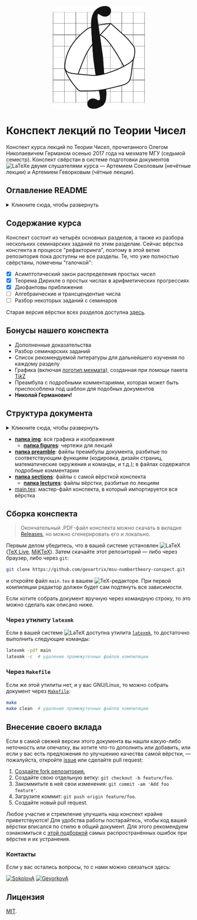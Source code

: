 <div align="center">

[<img src="https://raw.githubusercontent.com/gevartrix/msu-numbertheory-conspect/master/.github/assets/mechmath_logo.svg?sanitize=true&raw=true" width="250" height="280"/>](https://math.msu.su/)

</div>

# Конспект лекций по Теории Чисел

Конспект курса лекций по Теории Чисел, прочитанного Олегом Николаевичем Германом осенью 2017 года на мехмате МГУ (седьмой семестр). Конспект свёрстан в системе подготовки документов ![LaTeXe](https://latex.codecogs.com/png.latex?\LaTeXe) двумя слушателями курса — Артемием Соколовым (нечётные лекции) и Артемием Геворковым (чётные лекции).

## Оглавление README

<details>
  <summary>Кликните сюда, чтобы развернуть</summary>

  - [Содержание курса](#course-summary)
  - [Бонусы нашего конспекта](#features)
  - [Структура документа](#structure)
  - [Сборка конспекта](#build)
    * [Через утилиту `latexmk`](#latexmk)
    * [Через `Makefile`](#makefile)
  - [Внесение своего вклада](#contributing)
    * [Контакты](#contacts)
  - [Лицензия](#license)
</details>

## Содержание курса <a name="course-summary"></a>

Конспект состоит из четырёх основных разделов, а также из разбора нескольких семинарских заданий по этим разделам. Сейчас вёрстка конспекта в процессе "рефакторинга", поэтому в этой ветке репозитория пока доступны не все разделы. Те, что уже полностью свёрстаны, помечены "галочкой":
- [x] Асимптотический закон распределения простых чисел
- [x] Теорема Дирихле о простых числах в арифметических прогрессиях
- [x] Диофантовы приближения
- [ ] Алгебраические и трансцендентые числа
- [ ] Разбор некоторых заданий с семинаров

Старая версия вёрстки всех разделов доступна [здесь](https://github.com/gevartrix/msu-numbertheory-conspect/tree/legacy).

## Бонусы нашего конспекта <a name="features"></a>
- Дополненные доказательства
- Разбор семинарских заданий
- Список рекомендуемой литературы для дальнейшего изучения по каждому разделу
- Графика (включая [логотип мехмата](img/mechmath.tikz)), созданная при помощи пакета [Ti*k*Z](https://github.com/pgf-tikz/pgf)
- Преамбула с подробными комментариями, которая может быть приспособлена под шаблон для подобных документов
- **Николай Германович!**

## Структура документа <a name="structure"></a>

<details>
  <summary>Кликните сюда, чтобы развернуть</summary>

    ├── img
    │   ├── figures
    │   │   ├── 4-1.tikz
    │   │   ├── 4-2.tikz
    │   │   ├── 5-1.tikz
    │   │   ├── 10-1.tikz
    │   │   └── 10-2.tikz
    │   ├── mechmath.tikz
    │   └── moschevitin.jpg
    ├── preamble
    │   ├── encoding.tex
    │   ├── graphics.tex
    │   ├── layout.tex
    │   └── maths.tex
    ├── sections
    │   ├── lectures
    │   │   ├── 01.tex
    │   │   ├── 02.tex
    │   │   ├── 03.tex
    │   │   ├── 04.tex
    │   │   ├── 05.tex
    │   │   ├── 06.tex
    │   │   ├── 07.tex
    │   │   ├── 08.tex
    │   │   ├── 09.tex
    │   │   └── 10.tex
    │   ├── 00titlepage.tex
    │   └── 01intro.tex
    ├── main.tex
    └── Makefile

</details>

- **[папка img](img/)**: вся графика и изображения
  * **[папка figures](img/figures)**: чертежи для лекций
- **[папка preamble](preamble/)**: файлы преамбулы документа, разбитые по соответствующим функциям (кодировка, дизайн страниц, математические окружения и команды, и т.д.); в файлах содержатся подробные комментарии
- **[папка sections](sections/)**: файлы с самой вёрсткой конспекта
  * **[папка lectures](sections/lectures)**: файлы вёрстки, разбитые по лекциям
- [main.tex](main.tex): мастер-файл конспекта, в который импортируется вся вёрстка

## Сборка конспекта <a name="build"></a>

> Окончательный .PDF-файл конспекта можно скачать в вкладке [Releases](https://github.com/gevartrix/msu-numbertheory-conspect/releases), но можно сгенерировать его и локально.

Первым делом убедитесь, что в вашей системе установлен ![LaTeX](https://latex.codecogs.com/png.latex?\LaTeX) ([TeX Live](http://www.tug.org/texlive/), [MiKTeX](https://miktex.org/)). Затем скачайте этот репозиторий — либо через браузер, либо через `git`:
```sh
git clone https://github.com/gevartrix/msu-numbertheory-conspect.git
```
и откройте файл `main.tex` в вашем ![TeX](https://latex.codecogs.com/png.latex?\TeX)-редакторе. При первой компиляции редактор должен будет сам подтянуть все зависимости.

Если хотите собрать документ вручную через командную строку, то это можно сделать как описано ниже.

### Через утилиту `latexmk` <a name="latexmk"></a>

Если в вашей системе ![LaTeX](https://latex.codecogs.com/png.latex?\LaTeX) доступна утилита [`latexmk`](https://mg.readthedocs.io/latexmk.html), то достаточно выполнить следующие команды:
```sh
latexmk -pdf main
latexmk -c  # удаление промежуточных файлов компиляции
```

### Через `Makefile` <a name="makefile"></a>

Если же этой утилиты нет, и у вас GNU/Linux, то можно собрать документ через [`Makefile`](Makefile):
```sh
make
make clean  # удаление промежуточных файлов компиляции
```

## Внесение своего вклада <a name="contributing"></a>

Если в самой свежей версии этого документа вы нашли какую-либо неточность или опечатку, вы хотите что-то дополнить или добавить, или если у вас есть предложения по улучшению качества самой вёрстки, — пожалуйста, откройте [issue](https://github.com/gevartrix/msu-numbertheory-conspect/issues) или сделайте pull request:

1. [Создайте fork репозитория.](https://github.com/gevartrix/msu-numbertheory-conspect/fork)
2. Создайте свою отдельную ветку: `git checkout -b feature/foo`.
3. Закоммитьте в неё свои изменения: `git commit -am 'Add foo feature'`.
4. Загрузите коммит: `git push origin feature/foo`.
5. Создайте новый pull request.

Любое участие и стремление улучшить наш конспект крайне приветствуются! Для удобства работы постарайтесь, чтобы код вашей вёрстки вписался по стилю в общий документ. Для этого рекомендуем ознакомиться с [этой подборкой](http://mirrors.ctan.org/info/l2tabu/english/l2tabuen.pdf) самых распространённых ошибок при вёрстке и их устранения.

### Контакты <a name="contacts"></a>

Если у вас остались вопросы, то с нами можно связаться здесь:

[![SokolovA](https://img.shields.io/badge/Артемий_Соколов-%40SokolovArtemy-blue.svg?logo=data:image/png;base64,iVBORw0KGgoAAAANSUhEUgAAABQAAAAUCAYAAACNiR0NAAAEbklEQVQ4y62US2xUdRjFf%2F%2F%2FfUynnXaGKW15FHnVKm8SRCFB3ZhYRVQSISHKBhKjK2JiTIyuXJC40oUrY%2BJGTZSABomiC0kUFYEIFRWrQi1tmXb6mE7be%2BfOvf%2F7%2F1z0Ydh71t93vpPz5RxlUoujFSOB4dxQQGKFUs2AFRIr9%2FRVzdO%2FVZNVvqPsjqL31%2BYl3icNjh4dDAyNrsPzm%2FL4riZOhRbfwWUeAohAe9ZhrG6af6mYF27X0gPVRHZ6jsYquDxpGAjSJ7rz3om2jHqv2VOLuwtQCwpHA8NvExEXx6JnTg6Eb0%2FU7UpPK3Kewp3bI05hOrEIkHPV1aPduRePbStesAKhseQ8B63V3HRHk8t3o9HLx3unTlRju7KjQVPwFM68chHwNLRlNB0NmtlEtr%2FZO%2FXjlwNBj1aKxM4rjJKUjKv5ZijY2%2FPF8JmuvE%2Fe%2B29gAVqBo6CeCkOBoT3rkFgo14y8%2B%2FCy9bs6sv2rci66HCZcG69lX%2Fq%2B%2FEGrr2lxFbERxAoiggY0Qjk0XB6NGJpN2NORZU3Oo8lRiBX14Z%2FVjypROnc46zqcvRUe7avEhVVNLnVjAcHVEBnL9cmIa%2BMRSzzNqzuWcvrxTk49tpINBZ8%2FKnW6WjzOl2q7LowEewDci6Nh57nh4Lmcq0itRaMYDQ3DMwltjR777sqxv6uFA13Nd1jQOx6R1aAEYmO5Ol5%2FFjjvfnZz5sDgdPJAq68RC4OzCe1ZhyP3t3Ho7jwbij4ApUrITJKybmmOSpRyqxpT8B2SVCj6Dr3j9e0A7ve3wy6FwtOKG1N1jm1v5Y3d7YtKarHhymCVfKPHpuUtAFwZrzMwk7A%2B72OskPcUlZopzHnoaJOKYK2lkHG4NBJy%2FKcxfh2LCGoxlwerrCg0LJIB9FfrRIkFmXtcnFpEJAXQPaubfnQgmK6nFD3FlXLEa%2BdK7Pn4Jt%2FerLCxNcua1qY7%2FLtYqqERsIISYSwwrGh0RwD00c3Fk1taM1%2BVZhJiKyzJaDYub6CaCH8HQjBW4cyv5TsIf5%2BIaHQUqVhEhGpk6Mr75wF0aTZJugv%2Bu1YEY4XUWlIrNHmKn8s1zo7E7Ds1yJMn%2BxcJ%2ByYjChmNFZiqGVobHJ5Y1%2Fw%2BgDsaGnrWNn91qRRe%2BLp%2Feld3a5bEWFY0aM4N1zg9AJ3LGvm8b4pHT9xkdYsHVshqhSPC7Yk6h7YW3%2BlZ2zwAoH4ph6xo9vhhKOg8cmbgulEq197kYUWI5%2BPna%2FAcRX81JjLChmIGC%2FSVa%2BzszPV9un%2FNFoRkZbOHrqfCWJiitRp6ZH1%2Bj68YuTFVJ04FX4GrhNQKUWLpzHl0F3wmaoYbkxH3Lm24%2Bvru9gcLvpPUzHz0FoI%2FW7fE1vYe3lK8b%2B%2FalhNBnFIOEyZDgxXBpEJ5NqE0m5BxVPpQZ%2B6tV3a17xAYGw0NC621WLBKwXQ9pcV3hw9vzh3M%2BWr74ExyMDGy7XaQLHM1srUt2681l5%2Fqyn9shH8mohTf0TgK0vmWVSLC%2F4l%2FAXWxRtaDbtHIAAAAAElFTkSuQmCC)](https://t.me/SokolovArtemy) [![GevorkovA](https://img.shields.io/badge/Артемий_Геворков-%40arvego-blue.svg?logo=data:image/png;base64,iVBORw0KGgoAAAANSUhEUgAAABQAAAAUCAYAAACNiR0NAAAEbklEQVQ4y62US2xUdRjFf%2F%2F%2FfUynnXaGKW15FHnVKm8SRCFB3ZhYRVQSISHKBhKjK2JiTIyuXJC40oUrY%2BJGTZSABomiC0kUFYEIFRWrQi1tmXb6mE7be%2BfOvf%2F7%2F1z0Ydh71t93vpPz5RxlUoujFSOB4dxQQGKFUs2AFRIr9%2FRVzdO%2FVZNVvqPsjqL31%2BYl3icNjh4dDAyNrsPzm%2FL4riZOhRbfwWUeAohAe9ZhrG6af6mYF27X0gPVRHZ6jsYquDxpGAjSJ7rz3om2jHqv2VOLuwtQCwpHA8NvExEXx6JnTg6Eb0%2FU7UpPK3Kewp3bI05hOrEIkHPV1aPduRePbStesAKhseQ8B63V3HRHk8t3o9HLx3unTlRju7KjQVPwFM68chHwNLRlNB0NmtlEtr%2FZO%2FXjlwNBj1aKxM4rjJKUjKv5ZijY2%2FPF8JmuvE%2Fe%2B29gAVqBo6CeCkOBoT3rkFgo14y8%2B%2FCy9bs6sv2rci66HCZcG69lX%2Fq%2B%2FEGrr2lxFbERxAoiggY0Qjk0XB6NGJpN2NORZU3Oo8lRiBX14Z%2FVjypROnc46zqcvRUe7avEhVVNLnVjAcHVEBnL9cmIa%2BMRSzzNqzuWcvrxTk49tpINBZ8%2FKnW6WjzOl2q7LowEewDci6Nh57nh4Lmcq0itRaMYDQ3DMwltjR777sqxv6uFA13Nd1jQOx6R1aAEYmO5Ol5%2FFjjvfnZz5sDgdPJAq68RC4OzCe1ZhyP3t3Ho7jwbij4ApUrITJKybmmOSpRyqxpT8B2SVCj6Dr3j9e0A7ve3wy6FwtOKG1N1jm1v5Y3d7YtKarHhymCVfKPHpuUtAFwZrzMwk7A%2B72OskPcUlZopzHnoaJOKYK2lkHG4NBJy%2FKcxfh2LCGoxlwerrCg0LJIB9FfrRIkFmXtcnFpEJAXQPaubfnQgmK6nFD3FlXLEa%2BdK7Pn4Jt%2FerLCxNcua1qY7%2FLtYqqERsIISYSwwrGh0RwD00c3Fk1taM1%2BVZhJiKyzJaDYub6CaCH8HQjBW4cyv5TsIf5%2BIaHQUqVhEhGpk6Mr75wF0aTZJugv%2Bu1YEY4XUWlIrNHmKn8s1zo7E7Ds1yJMn%2BxcJ%2ByYjChmNFZiqGVobHJ5Y1%2Fw%2BgDsaGnrWNn91qRRe%2BLp%2Feld3a5bEWFY0aM4N1zg9AJ3LGvm8b4pHT9xkdYsHVshqhSPC7Yk6h7YW3%2BlZ2zwAoH4ph6xo9vhhKOg8cmbgulEq197kYUWI5%2BPna%2FAcRX81JjLChmIGC%2FSVa%2BzszPV9un%2FNFoRkZbOHrqfCWJiitRp6ZH1%2Bj68YuTFVJ04FX4GrhNQKUWLpzHl0F3wmaoYbkxH3Lm24%2Bvru9gcLvpPUzHz0FoI%2FW7fE1vYe3lK8b%2B%2FalhNBnFIOEyZDgxXBpEJ5NqE0m5BxVPpQZ%2B6tV3a17xAYGw0NC621WLBKwXQ9pcV3hw9vzh3M%2BWr74ExyMDGy7XaQLHM1srUt2681l5%2Fqyn9shH8mohTf0TgK0vmWVSLC%2F4l%2FAXWxRtaDbtHIAAAAAElFTkSuQmCC)](https://t.me/arvego)

## Лицензия <a name="license"></a>

[MIT](LICENSE).
